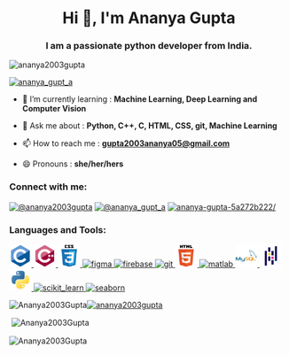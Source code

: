 <h1 align="center">Hi 👋, I'm Ananya Gupta</h1>
<h3 align="center">I am a passionate python developer from India.</h3>

<p align="left"> <img src="https://komarev.com/ghpvc/?username=ananya2003gupta&label=Profile%20views&color=0e75b6&style=flat" alt="ananya2003gupta" /> </p>

<p align="left"> <a href="https://twitter.com/ananya_gupt_a" target="blank"><img src="https://img.shields.io/twitter/follow/ananya_gupt_a?logo=twitter&style=for-the-badge" alt="ananya_gupt_a" /></a> </p>

- 🌱 I’m currently learning : **Machine Learning, Deep Learning and Computer Vision**

- 💬 Ask me about : **Python, C++, C, HTML, CSS, git, Machine Learning**

- 📫 How to reach me : **gupta2003ananya05@gmail.com**

- 😄 Pronouns : **she/her/hers**

<h3 align="left">Connect with me:</h3>
<p align="left">
<a href="https://dev.to/ananya2003gupta" target="blank"><img align="center" src="https://raw.githubusercontent.com/rahuldkjain/github-profile-readme-generator/master/src/images/icons/Social/devto.svg" alt="@ananya2003gupta" height="30" width="40" /></a>
<a href="https://twitter.com/ananya_gupt_a?t=U6p69DyYncCGDrkrB0UVtg&s=08" target="blank"><img align="center" src="https://raw.githubusercontent.com/rahuldkjain/github-profile-readme-generator/master/src/images/icons/Social/twitter.svg" alt="@ananya_gupt_a" height="30" width="40" /></a>
<a href="https://www.linkedin.com/in/ananya-gupta-5a272b222/" target="blank"><img align="center" src="https://raw.githubusercontent.com/rahuldkjain/github-profile-readme-generator/master/src/images/icons/Social/linked-in-alt.svg" alt="ananya-gupta-5a272b222/" height="30" width="40" /></a>
</p>

<h3 align="left">Languages and Tools:</h3>
<p align="left"> <a href="https://www.cprogramming.com/" target="_blank" rel="noreferrer"> <img src="https://raw.githubusercontent.com/devicons/devicon/master/icons/c/c-original.svg" alt="c" width="40" height="40"/> </a> <a href="https://www.w3schools.com/cpp/" target="_blank" rel="noreferrer"> <img src="https://raw.githubusercontent.com/devicons/devicon/master/icons/cplusplus/cplusplus-original.svg" alt="cplusplus" width="40" height="40"/> </a> <a href="https://www.w3schools.com/css/" target="_blank" rel="noreferrer"> <img src="https://raw.githubusercontent.com/devicons/devicon/master/icons/css3/css3-original-wordmark.svg" alt="css3" width="40" height="40"/> </a> <a href="https://www.figma.com/" target="_blank" rel="noreferrer"> <img src="https://www.vectorlogo.zone/logos/figma/figma-icon.svg" alt="figma" width="40" height="40"/> </a> <a href="https://firebase.google.com/" target="_blank" rel="noreferrer"> <img src="https://www.vectorlogo.zone/logos/firebase/firebase-icon.svg" alt="firebase" width="40" height="40"/> </a> <a href="https://git-scm.com/" target="_blank" rel="noreferrer"> <img src="https://www.vectorlogo.zone/logos/git-scm/git-scm-icon.svg" alt="git" width="40" height="40"/> </a> <a href="https://www.w3.org/html/" target="_blank" rel="noreferrer"> <img src="https://raw.githubusercontent.com/devicons/devicon/master/icons/html5/html5-original-wordmark.svg" alt="html5" width="40" height="40"/> </a> <a href="https://www.mathworks.com/" target="_blank" rel="noreferrer"> <img src="https://upload.wikimedia.org/wikipedia/commons/2/21/Matlab_Logo.png" alt="matlab" width="40" height="40"/> </a> <a href="https://www.mysql.com/" target="_blank" rel="noreferrer"> <img src="https://raw.githubusercontent.com/devicons/devicon/master/icons/mysql/mysql-original-wordmark.svg" alt="mysql" width="40" height="40"/> </a> <a href="https://pandas.pydata.org/" target="_blank" rel="noreferrer"> <img src="https://raw.githubusercontent.com/devicons/devicon/2ae2a900d2f041da66e950e4d48052658d850630/icons/pandas/pandas-original.svg" alt="pandas" width="40" height="40"/> </a> <a href="https://www.python.org" target="_blank" rel="noreferrer"> <img src="https://raw.githubusercontent.com/devicons/devicon/master/icons/python/python-original.svg" alt="python" width="40" height="40"/> </a> <a href="https://scikit-learn.org/" target="_blank" rel="noreferrer"> <img src="https://upload.wikimedia.org/wikipedia/commons/0/05/Scikit_learn_logo_small.svg" alt="scikit_learn" width="40" height="40"/> </a> <a href="https://seaborn.pydata.org/" target="_blank" rel="noreferrer"> <img src="https://seaborn.pydata.org/_images/logo-mark-lightbg.svg" alt="seaborn" width="40" height="40"/> </a> </p>

<p><img align="left" src="https://github-readme-stats.vercel.app/api/top-langs?username=Ananya2003Gupta&show_icons=true&locale=en&layout=compact" alt="Ananya2003Gupta" /></p>

<p align="left"> <a href="https://github.com/ryo-ma/github-profile-trophy"><img src="https://github-profile-trophy.vercel.app/?username=ananya2003gupta" alt="ananya2003gupta" /></a> </p>

<p>&nbsp;<img align="center" src="https://github-readme-stats.vercel.app/api?username=Ananya2003Gupta&show_icons=true&locale=en" alt="Ananya2003Gupta" /></p>

<p><img align="center" src="https://github-readme-streak-stats.herokuapp.com/?user=Ananya2003Gupta&" alt="Ananya2003Gupta" /></p>

